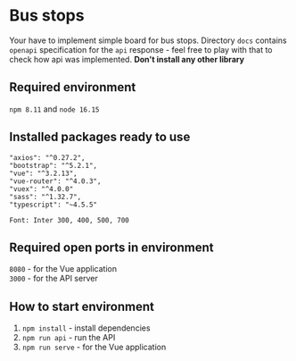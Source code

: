# Bus stops
Your have to implement simple board for bus stops. Directory `docs` contains `openapi` specification for the `api` response - feel free to play with that to check how api was implemented. <strong>Don't install any other library</strong>

## Required environment
`npm 8.11` and `node 16.15`

## Installed packages ready to use
    "axios": "^0.27.2",
    "bootstrap": "^5.2.1",
    "vue": "^3.2.13",
    "vue-router": "^4.0.3",
    "vuex": "^4.0.0"
    "sass": "^1.32.7",
    "typescript": "~4.5.5"

`Font: Inter 300, 400, 500, 700`

## Required open ports in environment
`8080` - for the Vue application <br/>
`3000` - for the API server

## How to start environment
1. `npm install` - install dependencies
2. `npm run api` - run the API
3. `npm run serve` - for the Vue application
